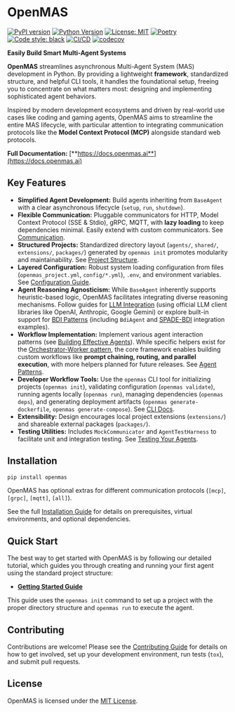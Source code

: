 # OpenMAS

[![PyPI version](https://img.shields.io/pypi/v/openmas.svg)](https://pypi.org/project/openmas/)
[![Python Version](https://img.shields.io/badge/python-3.10-blue.svg)](https://www.python.org/downloads/)
[![License: MIT](https://img.shields.io/badge/License-MIT-blue.svg)](https://opensource.org/licenses/MIT)
[![Poetry](https://img.shields.io/endpoint?url=https://python-poetry.org/badge/v0.json)](https://python-poetry.org/)
[![Code style: black](https://img.shields.io/badge/code%20style-black-000000.svg)](https://github.com/psf/black)
[![CI/CD](https://github.com/openmas-ai/openmas/actions/workflows/ci-cd.yml/badge.svg)](https://github.com/openmas-ai/openmas/actions)
[![codecov](https://codecov.io/gh/openmas-ai/openmas/graph/badge.svg)](https://codecov.io/gh/openmas-ai/openmas)

**Easily Build Smart Multi-Agent Systems**

**OpenMAS** streamlines asynchronous Multi-Agent System (MAS) development in Python. By providing a lightweight **framework**, standardized structure, and helpful CLI tools, it handles the foundational setup, freeing you to concentrate on what matters most: designing and implementing sophisticated agent behaviors.

Inspired by modern development ecosystems and driven by real-world use cases like coding and gaming agents, OpenMAS aims to streamline the entire MAS lifecycle, with particular attention to integrating communication protocols like the **Model Context Protocol (MCP)** alongside standard web protocols.

**Full Documentation:** [**https://docs.openmas.ai**](https://docs.openmas.ai)

## Key Features

* **Simplified Agent Development:** Build agents inheriting from `BaseAgent` with a clear asynchronous lifecycle (`setup`, `run`, `shutdown`).
* **Flexible Communication:** Pluggable communicators for HTTP, Model Context Protocol (SSE & Stdio), gRPC, MQTT, with **lazy loading** to keep dependencies minimal. Easily extend with custom communicators. See [Communication](https://docs.openmas.ai/guides/communication).
* **Structured Projects:** Standardized directory layout (`agents/`, `shared/`, `extensions/`, `packages/`) generated by `openmas init` promotes modularity and maintainability. See [Project Structure](https://docs.openmas.ai/project_structure).
* **Layered Configuration:** Robust system loading configuration from files (`openmas_project.yml`, `config/*.yml`), `.env`, and environment variables. See [Configuration Guide](https://docs.openmas.ai/guides/configuration).
* **Agent Reasoning Agnosticism:** While `BaseAgent` inherently supports heuristic-based logic, OpenMAS facilitates integrating diverse reasoning mechanisms. Follow guides for [LLM Integration](https://docs.openmas.ai/guides/llm_integration) (using official LLM client libraries like OpenAI, Anthropic, Google Gemini) or explore built-in support for [BDI Patterns](https://docs.openmas.ai/guides/reasoning_integration) (including `BdiAgent` and [SPADE-BDI](https://docs.openmas.ai/https://pypi.org/project/spade-bdi/) integration examples).
* **Workflow Implementation:** Implement various agent interaction patterns (see [Building Effective Agents](https://docs.openmas.ai/https://www.anthropic.com/engineering/building-effective-agents)). While specific helpers exist for the [Orchestrator-Worker pattern](https://docs.openmas.ai/guides/patterns), the core framework enables building custom workflows like **prompt chaining, routing, and parallel execution**, with more helpers planned for future releases. See [Agent Patterns](https://docs.openmas.ai/guides/patterns).
* **Developer Workflow Tools:** Use the `openmas` CLI tool for initializing projects (`openmas init`), validating configuration (`openmas validate`), running agents locally (`openmas run`), managing dependencies (`openmas deps`), and generating deployment artifacts (`openmas generate-dockerfile`, `openmas generate-compose`). See [CLI Docs](https://docs.openmas.ai/cli/index).
* **Extensibility:** Design encourages local project extensions (`extensions/`) and shareable external packages (`packages/`).
* **Testing Utilities:** Includes `MockCommunicator` and `AgentTestHarness` to facilitate unit and integration testing. See [Testing Your Agents](https://docs.openmas.ai/guides/testing-utilities).


## Installation

```bash
pip install openmas
```

OpenMAS has optional extras for different communication protocols (`[mcp]`, `[grpc]`, `[mqtt]`, `[all]`).

See the full [Installation Guide](https://docs.openmas.ai/guides/installation/) for details on prerequisites, virtual environments, and optional dependencies.

## Quick Start

The best way to get started with OpenMAS is by following our detailed tutorial, which guides you through creating and running your first agent using the standard project structure:

* [**Getting Started Guide**](https://docs.openmas.ai/guides/getting_started/)

This guide uses the `openmas init` command to set up a project with the proper directory structure and `openmas run` to execute the agent.

## Contributing

Contributions are welcome! Please see the [Contributing Guide](https://docs.openmas.ai/contributing/contributing/) for details on how to get involved, set up your development environment, run tests (`tox`), and submit pull requests.

## License

OpenMAS is licensed under the [MIT License](https://github.com/openmas-ai/openmas/blob/main/LICENSE).
